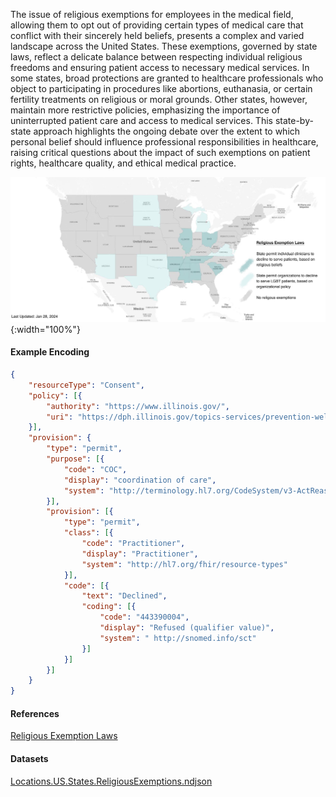 
The issue of religious exemptions for employees in the medical field, allowing them to opt out of providing certain types of medical care that conflict with their sincerely held beliefs, presents a complex and varied landscape across the United States. These exemptions, governed by state laws, reflect a delicate balance between respecting individual religious freedoms and ensuring patient access to necessary medical services. In some states, broad protections are granted to healthcare professionals who object to participating in procedures like abortions, euthanasia, or certain fertility treatments on religious or moral grounds. Other states, however, maintain more restrictive policies, emphasizing the importance of uninterrupted patient care and access to medical services. This state-by-state approach highlights the ongoing debate over the extent to which personal belief should influence professional responsibilities in healthcare, raising critical questions about the impact of such exemptions on patient rights, healthcare quality, and ethical medical practice.

![./Map-USStates-ReligiousFreedom.jpg](./Map-USStates-ReligiousFreedom.jpg){:width="100%"}

#### Example Encoding  

```json
{ 
    "resourceType": "Consent",
    "policy": [{
        "authority": "https://www.illinois.gov/",
        "uri": "https://dph.illinois.gov/topics-services/prevention-wellness/immunization/religious-exemption.html"
    }],
    "provision": {
        "type": "permit",
        "purpose": [{
            "code": "COC",
            "display": "coordination of care",
            "system": "http://terminology.hl7.org/CodeSystem/v3-ActReason"
        }],
        "provision": [{
            "type": "permit",
            "class": [{
                "code": "Practitioner",
                "display": "Practitioner",
                "system": "http://hl7.org/fhir/resource-types"
            }],
            "code": [{
                "text": "Declined",
                "coding": [{
                    "code": "443390004",
                    "display": "Refused (qualifier value)",
                    "system": " http://snomed.info/sct"
                }]
            }]
        }]
    }
}
```

#### References  
[Religious Exemption Laws](https://www.lgbtmap.org/equality-maps/religious_exemption_laws/religious_exemption_services)  


#### Datasets
[Locations.US.States.ReligiousExemptions.ndjson](Locations.US.States.ReligiousExemptions.ndjson)  